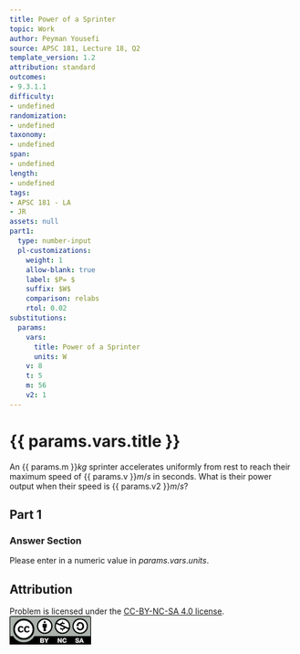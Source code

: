 ```yaml
---
title: Power of a Sprinter
topic: Work
author: Peyman Yousefi
source: APSC 181, Lecture 18, Q2
template_version: 1.2
attribution: standard
outcomes:
- 9.3.1.1
difficulty:
- undefined
randomization:
- undefined
taxonomy:
- undefined
span:
- undefined
length:
- undefined
tags:
- APSC 181 - LA
- JR
assets: null
part1:
  type: number-input
  pl-customizations:
    weight: 1
    allow-blank: true
    label: $P= $
    suffix: $W$
    comparison: relabs
    rtol: 0.02
substitutions:
  params:
    vars:
      title: Power of a Sprinter
      units: W
    v: 8
    t: 5
    m: 56
    v2: 1
---
```

# {{ params.vars.title }}
An {{ params.m }}$kg$ sprinter accelerates uniformly from rest to reach their maximum speed of {{ params.v }}$m/s$ in  seconds.
What is their power output when their speed is {{ params.v2 }}$m/s$?

## Part 1

### Answer Section

Please enter in a numeric value in ${{ params.vars.units }}$.

## Attribution

Problem is licensed under the [CC-BY-NC-SA 4.0 license](https://creativecommons.org/licenses/by-nc-sa/4.0/).<br> ![The Creative Commons 4.0 license requiring attribution-BY, non-commercial-NC, and share-alike-SA license.](https://raw.githubusercontent.com/firasm/bits/master/by-nc-sa.png)
